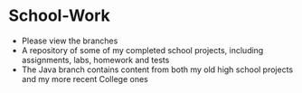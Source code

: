 # School-Work
 - Please view the branches
 - A repository of some of my completed school projects, including assignments, labs, homework and tests
 - The Java branch contains content from both my old high school projects and my more recent College ones

